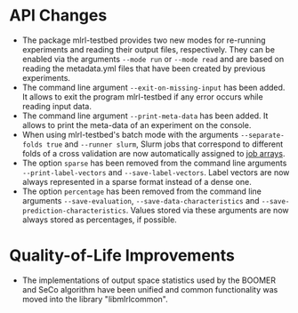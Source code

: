 # API Changes

- The package mlrl-testbed provides two new modes for re-running experiments and reading their output files, respectively. They can be enabled via the arguments `--mode run` or `--mode read` and are based on reading the metadata.yml files that have been created by previous experiments.
- The command line argument `--exit-on-missing-input` has been added. It allows to exit the program mlrl-testbed if any error occurs while reading input data.
- The command line argument `--print-meta-data` has been added. It allows to print the meta-data of an experiment on the console.
- When using mlrl-testbed's batch mode with the arguments `--separate-folds true` and `--runner slurm`, Slurm jobs that correspond to different folds of a cross validation are now automatically assigned to [job arrays](https://slurm.schedmd.com/job_array.html).
- The option `sparse` has been removed from the command line arguments `--print-label-vectors` and `--save-label-vectors`. Label vectors are now always represented in a sparse format instead of a dense one.
- The option `percentage` has been removed from the command line arguments `--save-evaluation`, `--save-data-characteristics` and `--save-prediction-characteristics`. Values stored via these arguments are now always stored as percentages, if possible.

# Quality-of-Life Improvements

- The implementations of output space statistics used by the BOOMER and SeCo algorithm have been unified and common functionality was moved into the library "libmlrlcommon".
